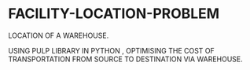# FACILITY-LOCATION-PROBLEM
LOCATION OF A WAREHOUSE. 

USING PULP LIBRARY IN PYTHON , OPTIMISING THE COST OF TRANSPORTATION FROM SOURCE TO DESTINATION VIA WAREHOUSE.
